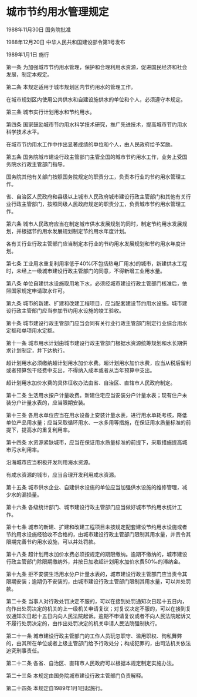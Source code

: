 # 城市节约用水管理规定

1988年11月30日 国务院批准

1988年12月20日 中华人民共和国建设部令第1号发布

1989年1月1日 施行

<!-- INFO END -->

第一条 为加强城市节约用水管理，保护和合理利用水资源，促进国民经济和社会发展，制定本规定。

第二条 本规定适用于城市规划区内节约用水的管理工作。

在城市规划区内使用公共供水和自建设施供水的单位和个人，必须遵守本规定。

第三条 城市实行计划用水和节约用水。

第四条 国家鼓励城市节约用水科学技术研究，推广先进技术，提高城市节约用水科学技术水平。

在城市节约用水工作中作出显著成绩的单位和个人，由人民政府给予奖励。

第五条 国务院城市建设行政主管部门主管全国的城市节约用水工作，业务上受国务院水行政主管部门指导。

国务院其他有关部门按照国务院规定的职责分工，负责本行业的节约用水管理工作。

省、自治区人民政府和县级以上城市人民政府城市建设行政主管部门和其他有关行业行政主管部门，按照同级人民政府规定的职责分工，负责城市节约用水管理工作。

第六条 城市人民政府应当在制定城市供水发展规划的同时，制定节约用水发展规划，并根据节约用水发展规划制定节约用水年度计划。

各有关行业行政主管部门应当制定本行业的节约用水发展规划和节约用水年度计划。

第七条 工业用水重复利用率低于40%(不包括热电厂用水)的城市，新建供水工程时，未经上一级城市建设行政主管部门的同意，不得新增工业用水量。

第八条 单位自建供水设施取用地下水，必须经城市建设行政主管部门核准后，依照国家规定申请取水许可。

第九条 城市的新建、扩建和改建工程项目，应当配套建设节约用水设施。城市建设行政主管部门应当参加节约用水设施的竣工验收。

第十条 城市建设行政主管部门应当会同有关行业行政主管部门制定行业综合用水定额和单项用水定额。

第十一条 城市用水计划由城市建设行政主管部门根据水资源统筹规划和水长期供求计划制定，并下达执行。

超计划用水必须缴纳超计划用水加价水费。超计划用水加价水费，应当从税后留利或者预算包干经费中支出，不得纳入成本或者从当年预算中支出。

超计划用水加价水费的具体征收办法由省、自治区、直辖市人民政府制定。

第十二条 生活用水按户计量收费。新建住宅应当安装分户计量水表；现有住户未装分户计量水表的，应当限期安装。

第十三条 各用水单位应当在用水设备上安装计量水表，进行用水单耗考核，降低单位产品用水量；应当采取循环用水、一水多用等措施，在保证用水质量标准的前提下，提高水的重复利用率。

第十四条 水资源紧缺城市，应当在保证用水质量标准的前提下，采取措施提高城市污水利用率。

沿海城市应当积极开发利用海水资源。

有咸水资源的城市，应当合理开发利用咸水资源。

第十五条 城市供水企业、自建供水设施的单位应当加强供水设施的维修管理，减少水的漏损量。

第十六条 各级统计部门、城市建设行政主管部门应当做好城市节约用水统计工作。

第十七条 城市的新建、扩建和改建工程项目未按规定配套建设节约用水设施或者节约用水设施经验收不合格的，由城市建设行政主管部门限制其用水量，并责令其限期完善节约用水设施，可以并处罚款。

第十八条 超计划用水加价水费必须按规定的期限缴纳。逾期不缴纳的，城市建设行政主管部门除限期缴纳外，并按日加收超计划用水加价水费50‰的滞纳金。

第十九条 拒不安装生活用水分户计量水表的，城市建设行政主管部门应当责令其限期安装；逾期仍不安装的，由城市建设行政主管部门限制其用水量，可以并处罚款。

第二十条 当事人对行政处罚决定不服的，可以在接到处罚通知次日起十五日内，向作出处罚决定的机关的上一级机关申请复议；对复议决定不服的，可以在接到复议通知次日起十五日内向人民法院起诉。逾期不申请复议或者不向人民法院起诉又不履行处罚决定的，由作出处罚决定的机关申请人民法院强制执行。

第二十一条 城市建设行政主管部门的工作人员玩忽职守、滥用职权、徇私舞弊的，由其所在单位或者上级主管部门给予行政处分；构成犯罪的，由司法机关依法追究刑事责任。

第二十二条 各省、自治区、直辖市人民政府可以根据本规定制定实施办法。

第二十三条 本规定由国务院城市建设行政主管部门负责解释。

第二十四条 本规定自1989年1月1日起施行。

